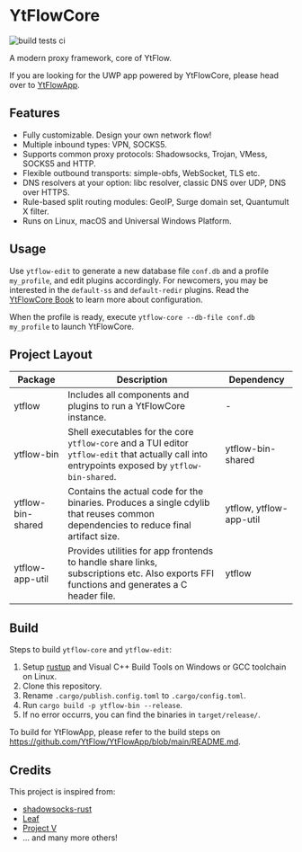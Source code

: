 # YtFlowCore

![build tests ci](https://github.com/YtFlow/YtFlowCore/actions/workflows/build-tests.yml/badge.svg)

A modern proxy framework, core of YtFlow.

If you are looking for the UWP app powered by YtFlowCore, please head over to [YtFlowApp](https://github.com/YtFlow/YtFlowApp).

## Features

- Fully customizable. Design your own network flow!
- Multiple inbound types: VPN, SOCKS5.
- Supports common proxy protocols: Shadowsocks, Trojan, VMess, SOCKS5 and HTTP.
- Flexible outbound transports: simple-obfs, WebSocket, TLS etc.
- DNS resolvers at your option: libc resolver, classic DNS over UDP, DNS over HTTPS.
- Rule-based split routing modules: GeoIP, Surge domain set, Quantumult X filter.
- Runs on Linux, macOS and Universal Windows Platform.

## Usage

Use `ytflow-edit` to generate a new database file `conf.db` and a profile `my_profile`, and edit plugins accordingly. For newcomers, you may be interested in the `default-ss` and `default-redir` plugins. Read the [YtFlowCore Book](https://ytflow.github.io/ytflow-book/) to learn more about configuration.

When the profile is ready, execute `ytflow-core --db-file conf.db my_profile` to launch YtFlowCore.

## Project Layout

| Package | Description | Dependency |
|---------|-------------|------------|
| ytflow  | Includes all components and plugins to run a YtFlowCore instance. | - |
| ytflow-bin | Shell executables for the core `ytflow-core` and a TUI editor `ytflow-edit` that actually call into entrypoints exposed by `ytflow-bin-shared`. | ytflow-bin-shared |
| ytflow-bin-shared | Contains the actual code for the binaries. Produces a single cdylib that reuses common dependencies to reduce final artifact size. | ytflow, ytflow-app-util |
| ytflow-app-util | Provides utilities for app frontends to handle share links, subscriptions etc. Also exports FFI functions and generates a C header file. | ytflow |

## Build

Steps to build `ytflow-core` and `ytflow-edit`:
1. Setup [rustup](https://rustup.rs/) and Visual C++ Build Tools on Windows or GCC toolchain on Linux.
2. Clone this repository.
3. Rename `.cargo/publish.config.toml` to `.cargo/config.toml`.
4. Run `cargo build -p ytflow-bin --release`.
5. If no error occurrs, you can find the binaries in `target/release/`.

To build for YtFlowApp, please refer to the build steps on https://github.com/YtFlow/YtFlowApp/blob/main/README.md.

## Credits

This project is inspired from:

- [shadowsocks-rust](https://github.com/shadowsocks/shadowsocks-rust)
- [Leaf](https://github.com/eycorsican/leaf)
- [Project V](https://github.com/v2fly/v2ray-core)
- ... and many more others!
